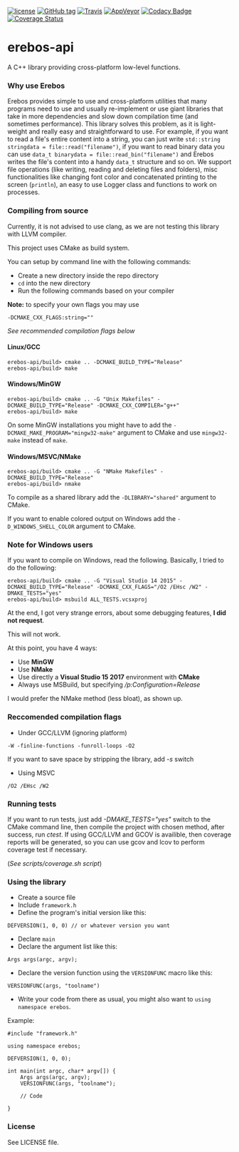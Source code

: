 [![license](https://img.shields.io/github/license/mashape/apistatus.svg)](https://github.com/erebos-project/erebos-api/blob/master/LICENSE)
[![GitHub tag](https://img.shields.io/github/tag/erebos-project/erebos-api.svg)](https://github.com/erebos-project/erebos-api/tags)
[![Travis](https://img.shields.io/travis/erebos-project/erebos-api.svg)](https://travis-ci.org/erebos-project/erebos-api)
[![AppVeyor](https://img.shields.io/appveyor/ci/erebos/erebos-api.svg)](https://ci.appveyor.com/project/erebos/erebos-api)
[![Codacy Badge](https://api.codacy.com/project/badge/Grade/371dbc485a0345f3956bb9632728cd4a)](https://www.codacy.com/app/StefanoBelli/erebos-api?utm_source=github.com&amp;utm_medium=referral&amp;utm_content=erebos-project/erebos-api&amp;utm_campaign=Badge_Grade)
[![Coverage Status](https://coveralls.io/repos/github/erebos-project/erebos-api/badge.svg?branch=master)](https://coveralls.io/github/erebos-project/erebos-api?branch=master)

# erebos-api
A C++ library providing cross-platform low-level functions.

### Why use Erebos
Erebos provides simple to use and cross-platform utilities that many programs need to use and usually re-implement or use giant libraries that take in more dependencies and slow down compilation time (and sometimes performance).
This library solves this problem, as it is light-weight and really easy and straightforward to use.
For example, if you want to read a file's entire content into a string, you can just write `std::string stringdata = file::read("filename")`, if you want to read binary data you can use `data_t binarydata = file::read_bin("filename")` and Erebos writes the file's content into a handy `data_t` structure and so on.
We support file operations (like writing, reading and deleting files and folders), misc functionalities like changing font color and
concatenated printing to the screen (`println`), an easy to use Logger class and functions to work on processes.

### Compiling from source
Currently, it is not advised to use clang, as we are not testing this library with LLVM compiler.

This project uses CMake as build system.

You can setup by command line with the following commands:

 * Create a new directory inside the repo directory
 * `cd` into the new directory
 * Run the following commands based on your compiler

**Note:** to specify your own flags you may use
~~~
-DCMAKE_CXX_FLAGS:string=""
~~~

*See recommended compilation flags below*

#### Linux/GCC

~~~
erebos-api/build> cmake .. -DCMAKE_BUILD_TYPE="Release"
erebos-api/build> make
~~~

#### Windows/MinGW

~~~
erebos-api/build> cmake .. -G "Unix Makefiles" -DCMAKE_BUILD_TYPE="Release" -DCMAKE_CXX_COMPILER="g++"
erebos-api/build> make
~~~

On some MinGW installations you might have to add the `-DCMAKE_MAKE_PROGRAM="mingw32-make"` argument to CMake and use `mingw32-make` instead of `make`.


#### Windows/MSVC/NMake
~~~
erebos-api/build> cmake .. -G "NMake Makefiles" -DCMAKE_BUILD_TYPE="Release"
erebos-api/build> nmake
~~~


To compile as a shared library add the `-DLIBRARY="shared"` argument to CMake.

If you want to enable colored output on Windows add the `-D_WINDOWS_SHELL_COLOR` argument to CMake.

### Note for Windows users
If you want to compile on Windows, read the following.
Basically, I tried to do the following:

~~~
erebos-api/build> cmake .. -G "Visual Studio 14 2015" -DCMAKE_BUILD_TYPE="Release" -DCMAKE_CXX_FLAGS="/O2 /EHsc /W2" -DMAKE_TESTS="yes"
erebos-api/build> msbuild ALL_TESTS.vcsxproj
~~~

At the end, I got very strange errors, about some debugging features, **I did not request**.

This will not work.

At this point, you have 4 ways:

  * Use **MinGW**
  * Use **NMake**
  * Use directly a **Visual Studio 15 2017** environment with **CMake**
  * Always use MSBuild, but specifying _/p:Configuration=Release_

I would prefer the NMake method (less bloat), as shown up.

### Reccomended compilation flags

 * Under GCC/LLVM (ignoring platform)
 
 ~~~
 -W -finline-functions -funroll-loops -O2
 ~~~

 If you want to save space by stripping the library, add *-s* switch

 * Using MSVC

 ~~~
 /O2 /EHsc /W2
 ~~~

### Running tests
If you want to run tests, just add *-DMAKE_TESTS="yes"* switch to the CMake command line, then compile the project with chosen method, after success, run *ctest*. If using GCC/LLVM and GCOV is availible, then coverage reports will be generated, so you can use gcov and lcov to perform coverage test if necessary.

(*See scripts/coverage.sh script*)

### Using the library
* Create a source file
* Include `framework.h`
* Define the program's initial version like this:
```
DEFVERSION(1, 0, 0) // or whatever version you want
```
* Declare `main`
* Declare the argument list like this:
```
Args args(argc, argv);
```
* Declare the version function using the `VERSIONFUNC` macro like this:
```
VERSIONFUNC(args, "toolname")
```
* Write your code from there as usual, you might also want to `using namespace erebos`.

Example:
```
#include "framework.h"

using namespace erebos;

DEFVERSION(1, 0, 0);

int main(int argc, char* argv[]) {
	Args args(argc, argv);
	VERSIONFUNC(args, "toolname");

	// Code

}

```

### License
See LICENSE file.

